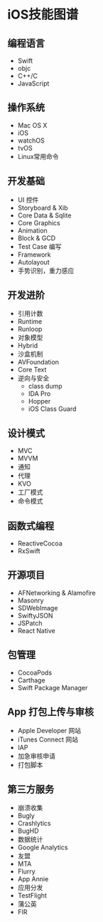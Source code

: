 # iOS技能图谱
## 编程语言
- Swift
- objc
- C++/C
- JavaScript

## 操作系统
- Mac OS X
- iOS
- watchOS
- tvOS
- Linux常用命令

## 开发基础
- UI 控件
- Storyboard & Xib
- Core Data & Sqlite
- Core Graphics
- Animation
- Block & GCD
- Test Case 编写
- Framework
- Autolayout
- 手势识别，重力感应

## 开发进阶
- 引用计数
- Runtime
- Runloop
- 对象模型
- Hybrid
- 沙盒机制
- AVFoundation
- Core Text
- 逆向与安全
  - class dump
  - IDA Pro
  - Hopper
  - iOS Class Guard

## 设计模式
- MVC
- MVVM
- 通知
- 代理
- KVO
- 工厂模式
- 命令模式

## 函数式编程
- ReactiveCocoa
- RxSwift

## 开源项目
- AFNetworking & Alamofire
- Masonry
- SDWebImage
- SwiftyJSON
- JSPatch
- React Native

## 包管理
- CocoaPods
- Carthage
- Swift Package Manager

## App 打包上传与审核
- Apple Developer 网站
- iTunes Connect 网站
- IAP
- 加急审核申请
- 打包脚本

## 第三方服务
- 崩溃收集
 - Bugly
 - Crashlytics
 - BugHD
- 数据统计
 - Google Analytics
 - 友盟
 - MTA
 - Flurry
 - App Annie
- 应用分发
 - TestFlight
 - 蒲公英
 - FIR
